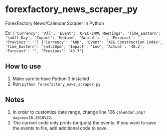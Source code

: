 # forexfactory_news_scraper_py
ForexFactory News/Calendar Scraper In Python

Ex:
`
{'Currency': 'All', 'Event': 'OPEC-JMMC Meetings', 'Time_Eastern': '\nAll Day', 'Impact': 'Medium', 'Actual': '', 'Forecast': '', 'Previous': ''}
{'Currency': 'AUD', 'Event': 'AIG Construction Index', 'Time_Eastern': '\n4:30pm', 'Impact': 'Low', 'Actual': '48.2', 'Forecast': '', 'Previous': '43.3'}
`

## How to use
1. Make sure to have Python 3 installed
2. Run `python forexfactory_news_scraper.py`

## Notes
1. In order to customize date range, change line 106 `calendar.php?day=nov18.2016%22`.
2. The current code only prints (outputs) the events. If you want to save the events to file, add additional code to save.